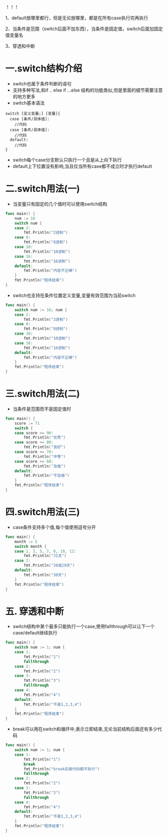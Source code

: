 ！！！

1、default放哪里都行，但是无论放哪里，都是在所有case执行完再执行

2、当条件是范围（switch后面不加东西），当条件是固定值，switch后面加固定值变量名

3、穿透和中断







# 一.switch结构介绍

* switch也属于条件判断的语句
* 支持多种写法,和if .. else if ...else 结构的功能类似,但是里面的细节需要注意的地方更多
* switch基本语法
```
switch [定义变量;] [变量]{
  case [条件/具体值]:
  	//代码
  case [条件/具体值]:
  	//代码
  default:
    //代码
}
```
* switch每个case分支默认只执行一个且是从上向下执行
* default上下位置没有影响,当且仅当所有case都不成立时才执行default

# 二.switch用法(一)
* 当变量只有固定的几个值时可以使用switch结构
```go
func main() {
	num := 16
	switch num {
	case 2:
		fmt.Println("2进制")
	case 8:
		fmt.Println("8进制")
	case 10:
		fmt.Println("10进制")
	case 16:
		fmt.Println("16进制")
	default:
		fmt.Println("内容不正确")
	}
	fmt.Println("程序结束")
}
```
* switch也支持在条件位置定义变量,变量有效范围为当前switch
```go
func main() {
	switch num := 16; num {
	case 2:
		fmt.Println("2进制")
	case 8:
		fmt.Println("8进制")
	case 10:
		fmt.Println("10进制")
	case 16:
		fmt.Println("16进制")
	default:
		fmt.Println("内容不正确")
	}
	fmt.Println("程序结束")
}
```
# 三.switch用法(二)
* 当条件是范围而不是固定值时
```go
func main() {
	score := 71
	switch {
	case score >= 90:
		fmt.Println("优秀")
	case score >= 80:
		fmt.Println("良好")
	case score >= 70:
		fmt.Println("中等")
	case score >= 60:
		fmt.Println("及格")
	default:
		fmt.Println("不及格")
	}
	fmt.Println("程序结束")
}
```
# 四.switch用法(三)
* case条件支持多个值,每个值使用逗号分开
```go
func main() {
	month := 5
	switch month {
	case 1, 3, 5, 7, 8, 10, 12:
		fmt.Println("31天")
	case 2:
		fmt.Println("28或29天")
	default:
		fmt.Println("30天")
	}
	fmt.Println("程序结束")
}
```
# 五. 穿透和中断
* switch结构中某个最多只能执行一个case,使用fallthrough可以让下一个case/default继续执行
```go
func main() {
	switch num := 1; num {
	case 1:
		fmt.Println("1")
		fallthrough
	case 2:
		fmt.Println("2")
	case 3:
		fmt.Println("3")
		fallthrough
	case 4:
		fmt.Println("4")
	default:
		fmt.Println("不是1,2,3,4")
	}
	fmt.Println("程序结束")
}
```
* break可以用在switch和循环中,表示立即结束,无论当前结构后面还有多少代码
```go
func main() {
	switch num := 1; num {
	case 1:
		fmt.Println("1")
		break
		fmt.Println("break后面代码都不执行")
		fallthrough
	case 2:
		fmt.Println("2")
	case 3:
		fmt.Println("3")
		fallthrough
	case 4:
		fmt.Println("4")
	default:
		fmt.Println("不是1,2,3,4")
	}
	fmt.Println("程序结束")
}
```